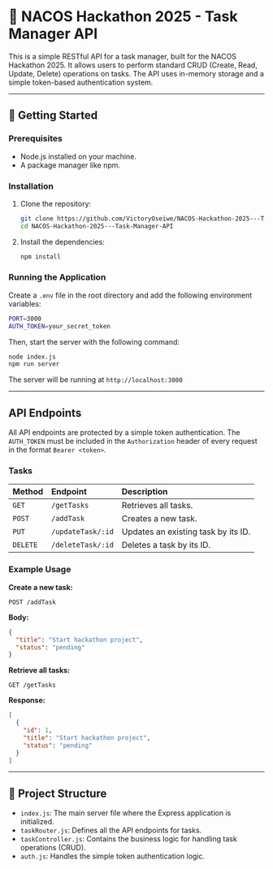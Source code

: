 # 📝 NACOS Hackathon 2025 - Task Manager API

This is a simple RESTful API for a task manager, built for the NACOS Hackathon 2025. It allows users to perform standard CRUD (Create, Read, Update, Delete) operations on tasks. The API uses in-memory storage and a simple token-based authentication system.

---

## 🚀 **Getting Started**

### **Prerequisites**

- Node.js installed on your machine.
- A package manager like npm.

### **Installation**

1. Clone the repository:

   ```bash
   git clone https://github.com/VictoryOseiwe/NACOS-Hackathon-2025---Task-Manager-API.git
   cd NACOS-Hackathon-2025---Task-Manager-API
   ```

2. Install the dependencies:

   ```bash
   npm install
   ```

### **Running the Application**

Create a `.env` file in the root directory and add the following environment variables:

```bash
PORT=3000
AUTH_TOKEN=your_secret_token
```

Then, start the server with the following command:

```bash
node index.js
npm run server
```

The server will be running at `http://localhost:3000`

---

## **API Endpoints**

All API endpoints are protected by a simple token authentication. The `AUTH_TOKEN` must be included in the `Authorization` header of every request in the format `Bearer <token>`.

### **Tasks**

| Method   | Endpoint          | Description                         |
| :------- | :---------------- | :---------------------------------- |
| `GET`    | `/getTasks`       | Retrieves all tasks.                |
| `POST`   | `/addTask`        | Creates a new task.                 |
| `PUT`    | `/updateTask/:id` | Updates an existing task by its ID. |
| `DELETE` | `/deleteTask/:id` | Deletes a task by its ID.           |

### **Example Usage**

**Create a new task:**

`POST /addTask`

**Body:**

```json
{
  "title": "Start hackathon project",
  "status": "pending"
}
```

**Retrieve all tasks:**

`GET /getTasks`

**Response:**

```json
[
  {
    "id": 1,
    "title": "Start hackathon project",
    "status": "pending"
  }
]
```

---

## **📂 Project Structure**

- `index.js`: The main server file where the Express application is initialized.
- `taskRouter.js`: Defines all the API endpoints for tasks.
- `taskController.js`: Contains the business logic for handling task operations (CRUD).
- `auth.js`: Handles the simple token authentication logic.
